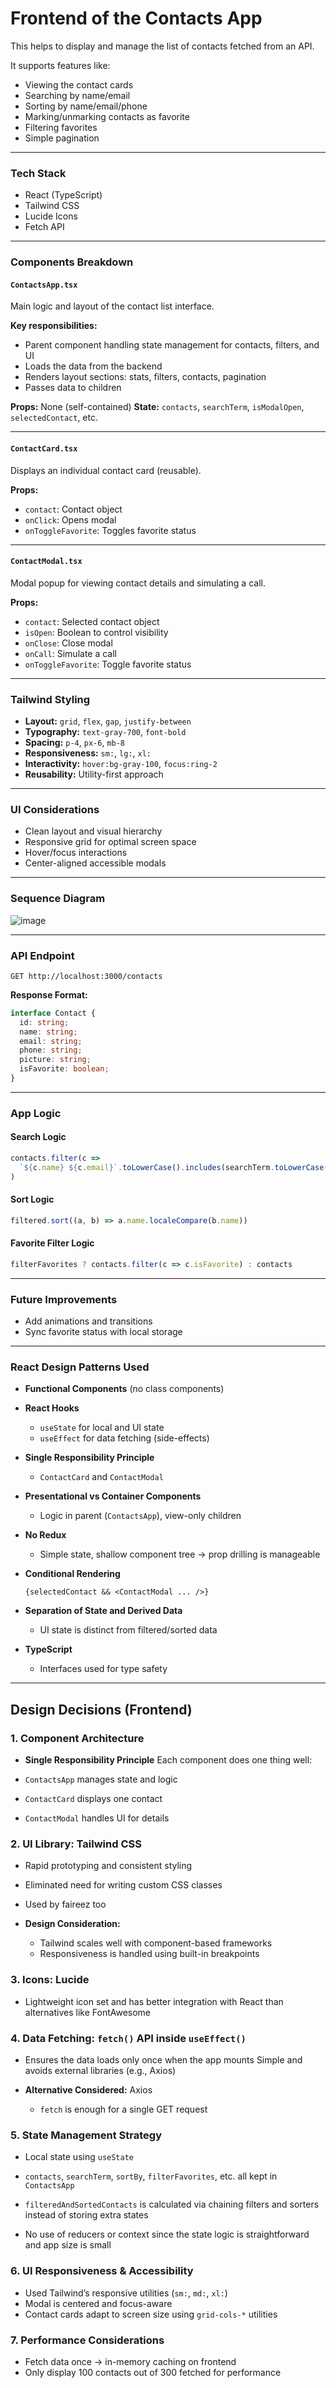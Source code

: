 
# Frontend of the Contacts App

This helps to display and manage the list of contacts fetched from an API.

It supports features like:

* Viewing the contact cards
* Searching by name/email
* Sorting by name/email/phone
* Marking/unmarking contacts as favorite
* Filtering favorites
* Simple pagination

---

### Tech Stack

* React (TypeScript)
* Tailwind CSS
* Lucide Icons
* Fetch API

---

### Components Breakdown

#### `ContactsApp.tsx`

Main logic and layout of the contact list interface.

**Key responsibilities:**

* Parent component handling state management for contacts, filters, and UI
* Loads the data from the backend
* Renders layout sections: stats, filters, contacts, pagination
* Passes data to children

**Props:** None (self-contained)
**State:** `contacts`, `searchTerm`, `isModalOpen`, `selectedContact`, etc.

---

#### `ContactCard.tsx`

Displays an individual contact card (reusable).

**Props:**

* `contact`: Contact object
* `onClick`: Opens modal
* `onToggleFavorite`: Toggles favorite status

---

#### `ContactModal.tsx`

Modal popup for viewing contact details and simulating a call.

**Props:**

* `contact`: Selected contact object
* `isOpen`: Boolean to control visibility
* `onClose`: Close modal
* `onCall`: Simulate a call
* `onToggleFavorite`: Toggle favorite status

---

### Tailwind Styling

* **Layout:** `grid`, `flex`, `gap`, `justify-between`
* **Typography:** `text-gray-700`, `font-bold`
* **Spacing:** `p-4`, `px-6`, `mb-8`
* **Responsiveness:** `sm:`, `lg:`, `xl:`
* **Interactivity:** `hover:bg-gray-100`, `focus:ring-2`
* **Reusability:** Utility-first approach

---

### UI Considerations

* Clean layout and visual hierarchy
* Responsive grid for optimal screen space
* Hover/focus interactions
* Center-aligned accessible modals

---

###  Sequence Diagram

![image](https://github.com/user-attachments/assets/effdabb3-49f5-4b69-98eb-f6fd0ce4aa83)


---

###  API Endpoint

```
GET http://localhost:3000/contacts
```

**Response Format:**

```ts
interface Contact {
  id: string;
  name: string;
  email: string;
  phone: string;
  picture: string;
  isFavorite: boolean;
}
```

---

###  App Logic

#### Search Logic

```ts
contacts.filter(c =>
  `${c.name} ${c.email}`.toLowerCase().includes(searchTerm.toLowerCase())
)
```

####  Sort Logic

```ts
filtered.sort((a, b) => a.name.localeCompare(b.name))
```

#### Favorite Filter Logic

```ts
filterFavorites ? contacts.filter(c => c.isFavorite) : contacts
```

---

### Future Improvements

* Add animations and transitions
* Sync favorite status with local storage

---

### React Design Patterns Used

* **Functional Components** (no class components)
* **React Hooks**

  * `useState` for local and UI state
  * `useEffect` for data fetching (side-effects)
* **Single Responsibility Principle**

  * `ContactCard` and `ContactModal` 
* **Presentational vs Container Components**

  * Logic in parent (`ContactsApp`), view-only children
* **No Redux**

  * Simple state, shallow component tree → prop drilling is manageable
* **Conditional Rendering**

  ```tsx
  {selectedContact && <ContactModal ... />}
  ```
* **Separation of State and Derived Data**

  * UI state is distinct from filtered/sorted data
* **TypeScript**

  * Interfaces used for type safety

---

##  Design Decisions (Frontend)

### 1. **Component Architecture**

*  **Single Responsibility Principle**
  Each component does one thing well:

  * `ContactsApp` manages state and logic
  * `ContactCard` displays one contact
  * `ContactModal` handles UI for details
### 2. **UI Library: Tailwind CSS**

*  Rapid prototyping and consistent styling
  * Eliminated need for writing custom CSS classes
  * Used by faireez too

* **Design Consideration:**

  * Tailwind scales well with component-based frameworks
  * Responsiveness is handled using built-in breakpoints

### 3. **Icons: Lucide**

* Lightweight icon set
  and has better integration with React than alternatives like FontAwesome

### 4. **Data Fetching: `fetch()` API inside `useEffect()`**

* Ensures the data loads only once when the app mounts
  Simple and avoids external libraries (e.g., Axios)

* **Alternative Considered:** Axios 
  *  `fetch` is enough for a single GET request

### 5. **State Management Strategy**

*  Local state using `useState`

  * `contacts`, `searchTerm`, `sortBy`, `filterFavorites`, etc. all kept in `ContactsApp`

*   `filteredAndSortedContacts` is calculated via chaining filters and sorters instead of storing extra states


  * No use of reducers or context since the state logic is straightforward and app size is small

### 6. **UI Responsiveness & Accessibility**

*  Used Tailwind’s responsive utilities (`sm:`, `md:`, `xl:`)
*  Modal is centered and focus-aware
*  Contact cards adapt to screen size using `grid-cols-*` utilities

### 7. **Performance Considerations**

*  Fetch data once → in-memory caching on frontend
*  Only display 100 contacts out of 300 fetched for performance


